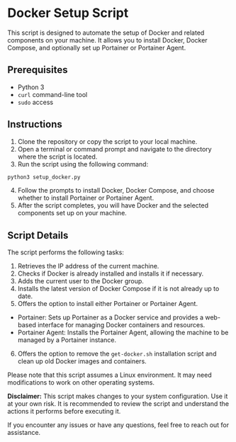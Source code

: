 # Docker Setup Script

This script is designed to automate the setup of Docker and related components on your machine. It allows you to install Docker, Docker Compose, and optionally set up Portainer or Portainer Agent.

## Prerequisites

- Python 3
- `curl` command-line tool
- `sudo` access

## Instructions

1. Clone the repository or copy the script to your local machine.
2. Open a terminal or command prompt and navigate to the directory where the script is located.
3. Run the script using the following command:

```bash
python3 setup_docker.py
```

4. Follow the prompts to install Docker, Docker Compose, and choose whether to install Portainer or Portainer Agent.
5. After the script completes, you will have Docker and the selected components set up on your machine.

## Script Details

The script performs the following tasks:

1. Retrieves the IP address of the current machine.
2. Checks if Docker is already installed and installs it if necessary.
3. Adds the current user to the Docker group.
4. Installs the latest version of Docker Compose if it is not already up to date.
5. Offers the option to install either Portainer or Portainer Agent.
- Portainer: Sets up Portainer as a Docker service and provides a web-based interface for managing Docker containers and resources.
- Portainer Agent: Installs the Portainer Agent, allowing the machine to be managed by a Portainer instance.
6. Offers the option to remove the `get-docker.sh` installation script and clean up old Docker images and containers.

Please note that this script assumes a Linux environment. It may need modifications to work on other operating systems.

**Disclaimer:** This script makes changes to your system configuration. Use it at your own risk. It is recommended to review the script and understand the actions it performs before executing it.

If you encounter any issues or have any questions, feel free to reach out for assistance.

